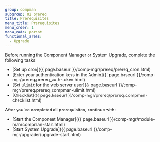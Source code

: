 ```yaml
---
group: compman
subgroup: 02_prereq
title: Prerequisites
menu_title: Prerequisites
menu_order: 1
menu_node: parent
functional_areas:
  - Upgrade
---
```


Before running the Component Manager or System Upgrade, complete the following tasks:

*	[Set up cron]({{ page.baseurl }}/comp-mgr/prereq/prereq_cron.html)
*	[Enter your authentication keys in the Admin]({{ page.baseurl }}/comp-mgr/prereq/prereq_auth-token.html)
*	[Set `ulimit` for the web server user]({{ page.baseurl }}/comp-mgr/prereq/prereq_compman-ulimit.html)
*	[Checklist]({{ page.baseurl }}/comp-mgr/prereq/prereq_compman-checklist.html)

After you've completed all prerequisites, continue with:

*	[Start the Component Manager]({{ page.baseurl }}/comp-mgr/module-man/compman-start.html)
*	[Start System Upgrade]({{ page.baseurl }}/comp-mgr/upgrader/upgrade-start.html)